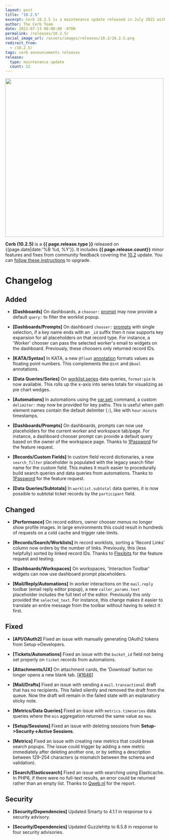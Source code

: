 ```yaml
---
layout: post
title: "10.2.5"
excerpt: Cerb 10.2.5 is a maintenance update released in July 2022 with 22 improvements from community feedback.
author: The Cerb Team
date: 2022-07-13 00:00:00 -0700
permalink: /releases/10.2.5/
social_image_url: /assets/images/releases/10.2/10.2.5.png
redirect_from:
  - /10.2.5/
tags: cerb announcements releases
release:
  type: maintenance update
  count: 22
---
```


<div class="cerb-screenshot">
<img src="{{page.social_image_url}}" class="screenshot" width="500">
</div>

**Cerb (10.2.5)** is a **{{ page.release.type }}** released on {{page.date|date:'%B %d, %Y'}}. It includes **{{ page.release.count}}** minor features and fixes from community feedback covering the [10.2](/releases/10.2/) update.  You can [follow these instructions](/docs/upgrading/) to upgrade.

# Changelog

## Added

* **[Dashboards]** On dashboards, a `chooser:` [prompt](/docs/dashboards/#chooser) may now provide a default `query:` to filter the worklist popup.

* **[Dashboards/Prompts]** On dashboard `chooser:` [prompts](/docs/dashboards/#chooser) with single selection, if a key name ends with an `_id` suffix then it now supports key expansion for all placeholders on that record type. For instance, a 'Worker' chooser can pass the selected worker's email to widgets on the dashboard. Previously, these choosers only returned record IDs.

* **[KATA/Syntax]** In KATA, a new `@float` [annotation](/docs/automations/#annotations) formats values as floating point numbers. This complements the `@int` and `@bool` annotations.

* **[Data Queries/Series]** On [worklist.series](/docs/data-queries/worklist/series/) data queries, `format:pie` is now available. This rolls up the x-axis into series totals for visualizing as pie chart wedges.

* **[Automations]** In automations using the [var.set:](/docs/automations/commands/var.set/) command, a custom `delimiter:` may now be provided for key paths. This is useful when path element names contain the default delimiter (`:`), like with `hour:minute` timestamps.

* **[Dashboards/Prompts]** On dashboards, prompts can now use placeholders for the current worker and workspace tab/page. For instance, a dashboard chooser prompt can provide a default query based on the owner of the workspace page. Thanks to [1Password](https://1password.com/) for the feature request.

* **[Records/Custom Fields]** In custom field record dictionaries, a new `search_filter` placeholder is populated with the legacy search filter name for the custom field. This makes it much easier to procedurally build search queries and data queries from automations. Thanks to [1Password](https://1password.com/) for the feature request.

* **[Data Queries/Subtotals]** In `worklist.subtotal` data queries, it is now possible to subtotal ticket records by the `participant` field.

## Changed

* **[Performance]** On record editors, owner chooser menus no longer show profile images. In large environments this could result in hundreds of requests on a cold cache and trigger rate-limits.

* **[Records/Search/Worklists]** In record worklists, sorting a 'Record Links' column now orders by the number of links. Previously, this (less helpfully) sorted by linked record IDs. Thanks to [Flexibits](https://flexibits.com/) for the feature request and testing.

* **[Dashboards/Workspaces]** On workspaces, 'Interaction Toolbar' widgets can now use dashboard prompt placeholders.

* **[Mail/Reply/Automations]** In worker interactions on the `mail.reply` toolbar (email reply editor popup), a new `caller_params.text` placeholder includes the full text of the editor. Previously this only provided the `selected_text`. For instance, this change makes it easier to translate an entire message from the toolbar without having to select it first.

## Fixed

* **[API/OAuth2]** Fixed an issue with manually generating OAuth2 tokens from Setup->Developers.

* **[Tickets/Automations]** Fixed an issue with the `bucket_id` field not being set properly on `ticket` records from automations.

* **[Attachments/UX]** On attachment cards, the 'Download' button no longer opens a new blank tab. [[#1646](https://github.com/jstanden/cerb/issues/1646)]

* **[Mail/Drafts]** Fixed an issue with sending a `mail.transactional` draft that has no recipients. This failed silently and removed the draft from the queue. Now the draft will remain in the failed state with an explanatory sticky note.

* **[Metrics/Data Queries]** Fixed an issue with `metrics.timeseries` data queries where the `min` aggregation returned the same value as `max`.

* **[Setup/Sessions]** Fixed an issue with deleting sessions from **Setup->Security->Active Sessions**.

* **[Metrics]** Fixed an issue with creating new metrics that could break search popups. The issue could trigger by adding a new metric immediately after deleting another one, or by setting a description between 129-254 characters (a mismatch between the schema and validation).

* **[Search/Elasticsearch]** Fixed an issue with searching using Elasticache. In PHP8, if there were no full-text results, an error could be returned rather than an empty list. Thanks to [Qweb.nl](https://www.qweb.nl) for the report.

## Security

* **[Security/Dependencies]** Updated Smarty to 4.1.1 in response to a security advisory.

* **[Security/Dependencies]** Updated Guzzlehttp to 6.5.8 in response to four security advisories.